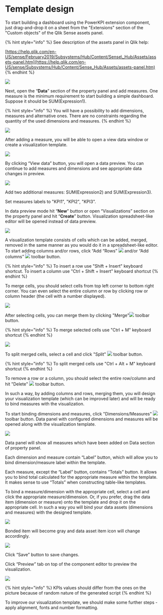 # Template design

To start building a dashboard using the PowerKPI extension component, just drag-and-drop it on a sheet from the "Extensions" section of the "Custom objects" of the Qlik Sense assets panel.

{% hint style="info" %}
See description of the assets panel in Qlik help: 

[https://help.qlik.com/en-US/sense/February2019/Subsystems/Hub/Content/Sense\_Hub/Assets/assets-panel.htm](https://help.qlik.com/en-US/sense/Subsystems/Hub/Content/Sense_Hub/Assets/assets-panel.htm)
{% endhint %}

![](../.gitbook/assets/tutorial1.png)

Next, open the “**Data**” section of the property panel and add measures. One measure is the minimum requirement to start building a simple dashboard. Suppose it should be SUM\(Expression1\).

{% hint style="info" %}
You will have a possibility to add dimensions, measures and alternative ones. There are no constraints regarding the quantity of the used dimensions and measures.
{% endhint %}

![](../.gitbook/assets/tutorial2.png)

After adding a measure, you will be able to open a view data window or create a visualization template.

![](../.gitbook/assets/tutorial3.png)

By clicking “View data” button, you will open a data preview. You can continue to add measures and dimensions and see appropriate data changes in preview.

![](../.gitbook/assets/tutorial4.png)

Add two additional measures: SUM\(Expression2\) and SUM\(Expression3\). 

Set measures labels to "KPI1", "KPI2", "KPI3".

In data preview mode hit “**New**” button or open “Visualizations” section on the property panel and hit “**Create**” button. Visualization spreadsheet-like editor will be opened instead of data preview.

![](../.gitbook/assets/tutorial5.png)

A visualization template consists of cells which can be added, merged, removed in the same manner as you would do it in a spreadsheet-like editor. To start adding columns and/or rows, click “Add “Rows” ![](../.gitbook/assets/addrowbutton.png)  and/or “Add columns” ![](../.gitbook/assets/addcolumnbutton.png) toolbar button.

{% hint style="info" %}
To insert a row use "Shift + Insert" keyboard shortcut. To insert a column use "Ctrl + Shift + Insert" keyboard shortcut
{% endhint %}

To merge cells, you should select cells from top left corner to bottom right corner. You can even select the entire column or row by clicking row or column header \(the cell with a number displayed\).

![](../.gitbook/assets/tutorial6.png)

After selecting cells, you can merge them by clicking "Merge"![](../.gitbook/assets/image%20%2879%29.png) toolbar button.

{% hint style="info" %}
To merge selected cells use "Ctrl + M" keyboard shortcut 
{% endhint %}

![](../.gitbook/assets/tutroial7.png)

To split merged cells, select a cell and click "Split" ![](../.gitbook/assets/image%20%2839%29.png) toolbar button.

{% hint style="info" %}
To split merged cells use "Ctrl + Alt + M" keyboard shortcut 
{% endhint %}

To remove a row or a column, you should select the entire row/column and hit "Delete" ![](../.gitbook/assets/image%20%2842%29.png) toolbar button.

In such a way, by adding columns and rows, merging them, you will design your visualization template \(which can be improved later\) and will be ready to bind measures with the visualization.

To start binding dimensions and measures, click "Dimensions/Measures" ![](../.gitbook/assets/image%20%2868%29.png) toolbar button. Data panel with configured dimensions and measures will be opened along with the visualization template.

![](../.gitbook/assets/tutorial8.png)

Data panel will show all measures which have been added on Data section of property panel.

Each dimension and measure contain “Label” button, which will allow you to bind dimension/measure label within the template. 

Each measure, except the “Label” button, contains “Totals” button. It allows you to bind total calculated for the appropriate measure within the template. It makes sense to use “Totals” when constructing table-like templates. 

To bind a measure/dimension with the appropriate cell, select a cell and click the appropriate measure/dimension. Or, if you prefer, drag the data item \(dimension or measure\) onto the template and drop it on the appropriate cell. In such a way you will bind your data assets \(dimensions and measures\) with the designed template.

![](../.gitbook/assets/tutorial9.png)

Bonded item will become gray and data asset item icon will change accordingly.

![](../.gitbook/assets/tutorial10.png)

Click “Save” button to save changes.

Click “Preview” tab on top of the component editor to preview the visualization.

![](../.gitbook/assets/tutorial11.png)

{% hint style="info" %}
KPIs values should differ from the ones on the picture because of random nature of the generated script
{% endhint %}

To improve our visualization template, we should make some further steps - apply alignment, fonts and number formatting.

